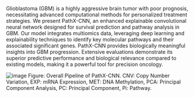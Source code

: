 Glioblastoma (GBM) is a highly aggressive brain tumor with poor prognosis, necessitating advanced computational methods for personalized treatment strategies. We present PathX-CNN, an enhanced explainable convolutional neural network designed for survival prediction and pathway analysis in GBM. Our model integrates multiomics data, leveraging deep learning and explainability techniques to identify key molecular pathways and their associated significant genes. PathX-CNN provides biologically meaningful insights into GBM progression. Extensive evaluations demonstrate its superior predictive performance and biological relevance compared to existing models, making it a powerful tool for precision oncology.

![image](https://github.com/user-attachments/assets/78fdcaea-f2fe-4ae6-8f43-081022895bea)
Figure: Overall Pipeline of PathX-CNN. CNV: Copy Number Variation, EXP: mRNA Expression, MET: DNA Methylation, PCA: Principal Component Analysis, PC: Principal Component, Pi: Pathway.
